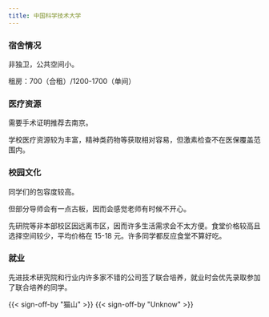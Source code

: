 ```yaml
---
title: 中国科学技术大学
---
```


### 宿舍情况

非独卫，公共空间小。

租房：700（合租）/1200-1700（单间）

### 医疗资源

需要手术证明推荐去南京。

学校医疗资源较为丰富，精神类药物等获取相对容易，但激素检查不在医保覆盖范围内。

### 校园文化

同学们的包容度较高。

但部分导师会有一点古板，因而会感觉老师有时候不开心。

先研院等非本部校区因远离市区，因而许多生活需求会不太方便。食堂价格较高且选择空间较少，平均价格在 15-18 元。许多同学都反应食堂不算好吃。

### 就业

先进技术研究院和行业内许多家不错的公司签了联合培养，就业时会优先录取参加了联合培养的同学。

{{< sign-off-by "猫山" >}}
{{< sign-off-by "Unknow" >}}
